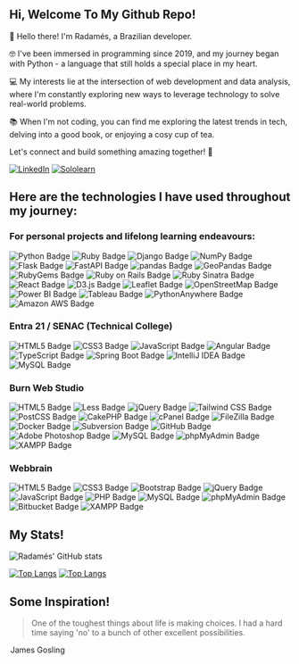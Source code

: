 ## Hi, Welcome To My Github Repo!


👋 Hello there! I'm Radamés, a Brazilian developer.


🤓 I've been immersed in programming since 2019, and my journey began with Python - a language that still holds a special place in my heart. 


💻 My interests lie at the intersection of web development and data analysis, where I'm constantly exploring new ways to leverage technology to solve real-world problems.


📚 When I'm not coding, you can find me exploring the latest trends in tech, delving into a good book, or enjoying a cosy cup of tea. 


Let's connect and build something amazing together! 🚀

[![LinkedIn](https://img.shields.io/badge/LinkedIn-0077B5?style=for-the-badge&logo=linkedin&logoColor=white)](https://www.linkedin.com/in/sapiosonic/)
[![Sololearn](https://img.shields.io/badge/-Sololearn-3a464b?style=for-the-badge&logo=Sololearn&logoColor=white)](https://www.sololearn.com/profile/15696775)

## Here are the technologies I have used throughout my journey:

### For personal projects and lifelong learning endeavours:

![Python Badge](https://img.shields.io/badge/Python-3776AB?logo=python&logoColor=fff&style=flat)
![Ruby Badge](https://img.shields.io/badge/Ruby-CC342D?logo=ruby&logoColor=fff&style=flat)
![Django Badge](https://img.shields.io/badge/Django-092E20?logo=django&logoColor=fff&style=flat)
![NumPy Badge](https://img.shields.io/badge/NumPy-013243?logo=numpy&logoColor=fff&style=flat)
![Flask Badge](https://img.shields.io/badge/Flask-000?logo=flask&logoColor=fff&style=flat)
![FastAPI Badge](https://img.shields.io/badge/FastAPI-009688?logo=fastapi&logoColor=fff&style=flat)
![pandas Badge](https://img.shields.io/badge/pandas-150458?logo=pandas&logoColor=fff&style=flat)
![GeoPandas Badge](https://img.shields.io/badge/GeoPandas-139C5A?logo=geopandas&logoColor=fff&style=flat)
![RubyGems Badge](https://img.shields.io/badge/RubyGems-E9573F?logo=rubygems&logoColor=fff&style=flat)
![Ruby on Rails Badge](https://img.shields.io/badge/Ruby%20on%20Rails-D30001?logo=rubyonrails&logoColor=fff&style=flat)
![Ruby Sinatra Badge](https://img.shields.io/badge/Ruby%20Sinatra-000?logo=rubysinatra&logoColor=fff&style=flat)
![React Badge](https://img.shields.io/badge/React-61DAFB?logo=react&logoColor=000&style=flat)
![D3.js Badge](https://img.shields.io/badge/D3.js-F9A03C?logo=d3dotjs&logoColor=fff&style=flat)
![Leaflet Badge](https://img.shields.io/badge/Leaflet-199900?logo=leaflet&logoColor=fff&style=flat)
![OpenStreetMap Badge](https://img.shields.io/badge/OpenStreetMap-7EBC6F?logo=openstreetmap&logoColor=fff&style=flat)
![Power BI Badge](https://img.shields.io/badge/Power%20BI-F2C811?logo=powerbi&logoColor=000&style=flat)
![Tableau Badge](https://img.shields.io/badge/Tableau-E97627?logo=tableau&logoColor=fff&style=flat)
![PythonAnywhere Badge](https://img.shields.io/badge/PythonAnywhere-1D9FD7?logo=pythonanywhere&logoColor=fff&style=flat)
![Amazon AWS Badge](https://img.shields.io/badge/Amazon%20AWS-232F3E?logo=amazonaws&logoColor=fff&style=flat)


### Entra 21 / SENAC (Technical College)

![HTML5 Badge](https://img.shields.io/badge/HTML5-E34F26?logo=html5&logoColor=fff&style=flat)
![CSS3 Badge](https://img.shields.io/badge/CSS3-1572B6?logo=css3&logoColor=fff&style=flat)
![JavaScript Badge](https://img.shields.io/badge/JavaScript-F7DF1E?logo=javascript&logoColor=000&style=flat)
![Angular Badge](https://img.shields.io/badge/Angular-0F0F11?logo=angular&logoColor=fff&style=flat)
![TypeScript Badge](https://img.shields.io/badge/TypeScript-3178C6?logo=typescript&logoColor=fff&style=flat)
![Spring Boot Badge](https://img.shields.io/badge/Spring%20Boot-6DB33F?logo=springboot&logoColor=fff&style=flat)
![IntelliJ IDEA Badge](https://img.shields.io/badge/IntelliJ%20IDEA-000?logo=intellijidea&logoColor=fff&style=flat)
![MySQL Badge](https://img.shields.io/badge/MySQL-4479A1?logo=mysql&logoColor=fff&style=flat)

### Burn Web Studio

![HTML5 Badge](https://img.shields.io/badge/HTML5-E34F26?logo=html5&logoColor=fff&style=flat)
![Less Badge](https://img.shields.io/badge/Less-1D365D?logo=less&logoColor=fff&style=flat)
![jQuery Badge](https://img.shields.io/badge/jQuery-0769AD?logo=jquery&logoColor=fff&style=flat)
![Tailwind CSS Badge](https://img.shields.io/badge/Tailwind%20CSS-06B6D4?logo=tailwindcss&logoColor=fff&style=flat)
![PostCSS Badge](https://img.shields.io/badge/PostCSS-DD3A0A?logo=postcss&logoColor=fff&style=flat)
![CakePHP Badge](https://img.shields.io/badge/CakePHP-D33C43?logo=cakephp&logoColor=fff&style=flat)
![cPanel Badge](https://img.shields.io/badge/cPanel-FF6C2C?logo=cpanel&logoColor=fff&style=flat)
![FileZilla Badge](https://img.shields.io/badge/FileZilla-BF0000?logo=filezilla&logoColor=fff&style=flat)
![Docker Badge](https://img.shields.io/badge/Docker-2496ED?logo=docker&logoColor=fff&style=flat)
![Subversion Badge](https://img.shields.io/badge/Subversion-809CC9?logo=subversion&logoColor=fff&style=flat)
![GitHub Badge](https://img.shields.io/badge/GitHub-181717?logo=github&logoColor=fff&style=flat)
![Adobe Photoshop Badge](https://img.shields.io/badge/Adobe%20Photoshop-31A8FF?logo=adobephotoshop&logoColor=fff&style=flat)
![MySQL Badge](https://img.shields.io/badge/MySQL-4479A1?logo=mysql&logoColor=fff&style=flat)
![phpMyAdmin Badge](https://img.shields.io/badge/phpMyAdmin-6C78AF?logo=phpmyadmin&logoColor=fff&style=flat)
![XAMPP Badge](https://img.shields.io/badge/XAMPP-FB7A24?logo=xampp&logoColor=fff&style=flat)

### Webbrain

![HTML5 Badge](https://img.shields.io/badge/HTML5-E34F26?logo=html5&logoColor=fff&style=flat)
![CSS3 Badge](https://img.shields.io/badge/CSS3-1572B6?logo=css3&logoColor=fff&style=flat)
![Bootstrap Badge](https://img.shields.io/badge/Bootstrap-7952B3?logo=bootstrap&logoColor=fff&style=flat)
![jQuery Badge](https://img.shields.io/badge/jQuery-0769AD?logo=jquery&logoColor=fff&style=flat)
![JavaScript Badge](https://img.shields.io/badge/JavaScript-F7DF1E?logo=javascript&logoColor=000&style=flat)
![PHP Badge](https://img.shields.io/badge/PHP-777BB4?logo=php&logoColor=fff&style=flat)
![MySQL Badge](https://img.shields.io/badge/MySQL-4479A1?logo=mysql&logoColor=fff&style=flat)
![phpMyAdmin Badge](https://img.shields.io/badge/phpMyAdmin-6C78AF?logo=phpmyadmin&logoColor=fff&style=flat)
![Bitbucket Badge](https://img.shields.io/badge/Bitbucket-0052CC?logo=bitbucket&logoColor=fff&style=flat)
![XAMPP Badge](https://img.shields.io/badge/XAMPP-FB7A24?logo=xampp&logoColor=fff&style=flat)


## My Stats!

![Radamés' GitHub stats](https://github-readme-stats.vercel.app/api?username=Sapiosonic&show_icons=true&theme=default)


[![Top Langs](https://github-readme-stats.vercel.app/api/top-langs/?username=Sapiosonic&layout=compact&langs_count=10)](https://github.com/Sapiosonic/github-readme-stats)
[![Top Langs](https://github-readme-stats.vercel.app/api/top-langs/?username=Sapiosonic&layout=donut-vertical&langs_count=10)](https://github.com/Sapiosonic/github-readme-stats)



## Some Inspiration!

<div style="display: inline_block">
  <blockquote cite="https://www.brainyquote.com/quotes/james_gosling_1050702">
  One of the toughest things about life is making choices. I had a hard time saying 'no' to a bunch of other excellent        possibilities.
</blockquote>
  <legend>James Gosling</legend>
</div>


